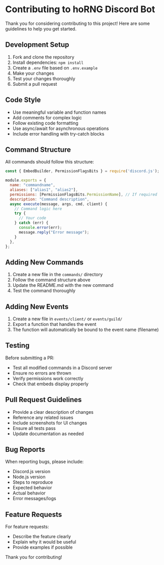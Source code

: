 # Contributing to hoRNG Discord Bot

Thank you for considering contributing to this project! Here are some guidelines to help you get started.

## Development Setup

1. Fork and clone the repository
2. Install dependencies: `npm install`
3. Create a `.env` file based on `.env.example`
4. Make your changes
5. Test your changes thoroughly
6. Submit a pull request

## Code Style

- Use meaningful variable and function names
- Add comments for complex logic
- Follow existing code formatting
- Use async/await for asynchronous operations
- Include error handling with try-catch blocks

## Command Structure

All commands should follow this structure:

```javascript
const { EmbedBuilder, PermissionFlagsBits } = require('discord.js');

module.exports = {
  name: "commandname",
  aliases: ["alias1", "alias2"],
  permissions: [PermissionFlagsBits.PermissionName], // If required
  description: "Command description",
  async execute(message, args, cmd, client) {
    // Command logic here
    try {
      // Your code
    } catch (err) {
      console.error(err);
      message.reply("Error message");
    }
  },
};
```

## Adding New Commands

1. Create a new file in the `commands/` directory
2. Follow the command structure above
3. Update the README.md with the new command
4. Test the command thoroughly

## Adding New Events

1. Create a new file in `events/client/` or `events/guild/`
2. Export a function that handles the event
3. The function will automatically be bound to the event name (filename)

## Testing

Before submitting a PR:
- Test all modified commands in a Discord server
- Ensure no errors are thrown
- Verify permissions work correctly
- Check that embeds display properly

## Pull Request Guidelines

- Provide a clear description of changes
- Reference any related issues
- Include screenshots for UI changes
- Ensure all tests pass
- Update documentation as needed

## Bug Reports

When reporting bugs, please include:
- Discord.js version
- Node.js version
- Steps to reproduce
- Expected behavior
- Actual behavior
- Error messages/logs

## Feature Requests

For feature requests:
- Describe the feature clearly
- Explain why it would be useful
- Provide examples if possible

Thank you for contributing!
